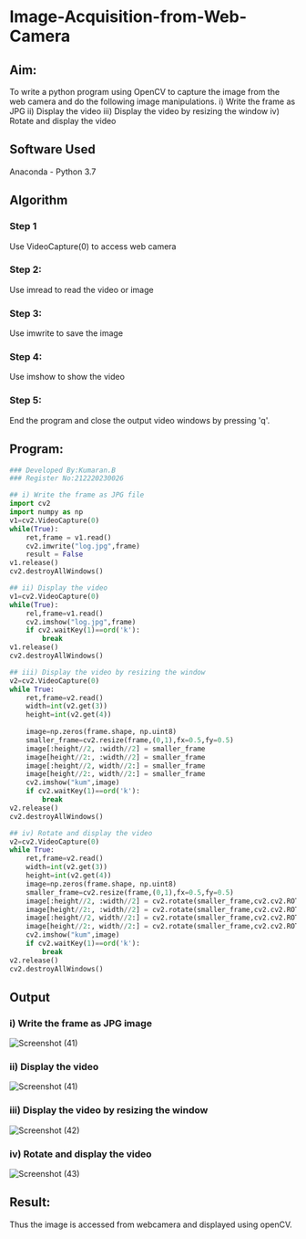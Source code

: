 # Image-Acquisition-from-Web-Camera
## Aim:
To write a python program using OpenCV to capture the image from the web camera and do the following image manipulations.
i) Write the frame as JPG 
ii) Display the video 
iii) Display the video by resizing the window
iv) Rotate and display the video

## Software Used
Anaconda - Python 3.7
## Algorithm
### Step 1
Use VideoCapture(0) to access web camera

### Step 2:
Use imread to read the video or image

### Step 3:
Use imwrite to save the image

### Step 4:
Use imshow to show the video

### Step 5:
End the program and close the output video windows by pressing 'q'.

## Program:
``` Python
### Developed By:Kumaran.B
### Register No:212220230026

## i) Write the frame as JPG file
import cv2
import numpy as np
v1=cv2.VideoCapture(0)
while(True):
    ret,frame = v1.read()
    cv2.imwrite("log.jpg",frame)
    result = False
v1.release()
cv2.destroyAllWindows()

## ii) Display the video
v1=cv2.VideoCapture(0)
while(True):
    rel,frame=v1.read()
    cv2.imshow("log.jpg",frame)
    if cv2.waitKey(1)==ord('k'):
        break
v1.release() 
cv2.destroyAllWindows()

## iii) Display the video by resizing the window
v2=cv2.VideoCapture(0)
while True:
    ret,frame=v2.read()
    width=int(v2.get(3))
    height=int(v2.get(4))
    
    image=np.zeros(frame.shape, np.uint8)
    smaller_frame=cv2.resize(frame,(0,1),fx=0.5,fy=0.5)
    image[:height//2, :width//2] = smaller_frame
    image[height//2:, :width//2] = smaller_frame
    image[:height//2, width//2:] = smaller_frame
    image[height//2:, width//2:] = smaller_frame   
    cv2.imshow("kum",image)
    if cv2.waitKey(1)==ord('k'):
        break
v2.release() 
cv2.destroyAllWindows()

## iv) Rotate and display the video
v2=cv2.VideoCapture(0)
while True:
    ret,frame=v2.read()
    width=int(v2.get(3))
    height=int(v2.get(4))   
    image=np.zeros(frame.shape, np.uint8)
    smaller_frame=cv2.resize(frame,(0,1),fx=0.5,fy=0.5)
    image[:height//2, :width//2] = cv2.rotate(smaller_frame,cv2.cv2.ROTATE_180)
    image[height//2:, :width//2] = cv2.rotate(smaller_frame,cv2.cv2.ROTATE_180)
    image[:height//2, width//2:] = cv2.rotate(smaller_frame,cv2.cv2.ROTATE_180)
    image[height//2:, width//2:] = cv2.rotate(smaller_frame,cv2.cv2.ROTATE_180)
    cv2.imshow("kum",image)
    if cv2.waitKey(1)==ord('k'):
        break
v2.release() 
cv2.destroyAllWindows()

```
## Output

### i) Write the frame as JPG image
![Screenshot (41)](https://user-images.githubusercontent.com/75243072/173754492-64e0fa05-d3c9-47c4-b755-8f37fa73bf45.png)

### ii) Display the video
![Screenshot (41)](https://user-images.githubusercontent.com/75243072/173754514-e4b989c7-dbf7-4254-9b57-3bedcfdc07ac.png)

### iii) Display the video by resizing the window
![Screenshot (42)](https://user-images.githubusercontent.com/75243072/173754559-ec3a1d03-7fee-437b-a79c-a80e980a2229.png)

### iv) Rotate and display the video
![Screenshot (43)](https://user-images.githubusercontent.com/75243072/173754596-cd0bfcb6-a69e-4600-832d-3347891ec923.png)



## Result:
Thus the image is accessed from webcamera and displayed using openCV.
